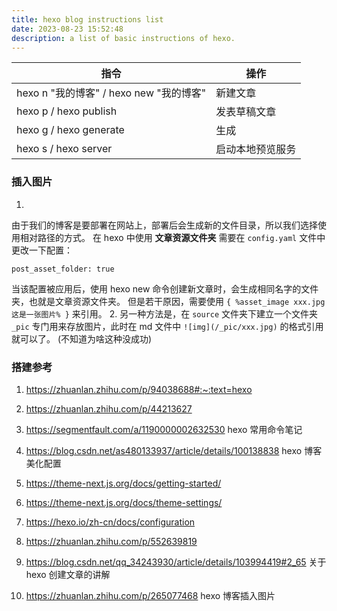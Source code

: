 ```yaml
---
title: hexo blog instructions list
date: 2023-08-23 15:52:48
description: a list of basic instructions of hexo.
---
```


| 指令                                    | 操作             |
| --------------------------------------- | ---------------- |
| hexo n "我的博客" / hexo new "我的博客" | 新建文章         |
| hexo p / hexo publish                   | 发表草稿文章     |
| hexo g / hexo generate                  | 生成             |
| hexo s / hexo server                    | 启动本地预览服务 |

### 插入图片
1. 
由于我们的博客是要部署在网站上，部署后会生成新的文件目录，所以我们选择使用相对路径的方式。
在 hexo 中使用 **文章资源文件夹** 需要在 `config.yaml` 文件中更改一下配置：
```
post_asset_folder: true
``` 
当该配置被应用后，使用 hexo new 命令创建新文章时，会生成相同名字的文件夹，也就是文章资源文件夹。
但是若干原因，需要使用 `{ %asset_image xxx.jpg 这是一张图片% }` 来引用。
2. 
另一种方法是，在 `source` 文件夹下建立一个文件夹 `_pic` 专门用来存放图片，此时在 md 文件中 `![img](/_pic/xxx.jpg)` 的格式引用就可以了。
(不知道为啥这种没成功)

### 搭建参考

1. https://zhuanlan.zhihu.com/p/94038688#:~:text=hexo

2. https://zhuanlan.zhihu.com/p/44213627

3. https://segmentfault.com/a/1190000002632530 hexo 常用命令笔记

4. https://blog.csdn.net/as480133937/article/details/100138838 hexo 博客美化配置

5. https://theme-next.js.org/docs/getting-started/

6. https://theme-next.js.org/docs/theme-settings/

7. https://hexo.io/zh-cn/docs/configuration

8. https://zhuanlan.zhihu.com/p/552639819

9. https://blog.csdn.net/qq_34243930/article/details/103994419#2_65 关于 hexo 创建文章的讲解

10. https://zhuanlan.zhihu.com/p/265077468 hexo 博客插入图片